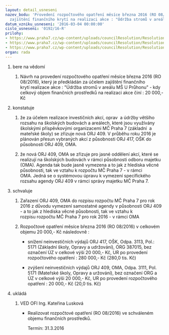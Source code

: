 ```yaml
---
layout: detail_usneseni
nazev_bodu: 'Provedení rozpočtového opatření měsíce března 2016 (RO 08/2016) za účelem
  zajištění finančního krytí na realizaci akce : "Údržba stromů v areálu MŠ U Průhonu"'
datum_vzniku_usneseni: '2016-03-04 00:00:00'
cislo_usneseni: '0192/16-R'
prilohy:
- https://www.praha7.cz/wp-content/uploads/councilResolution/Resolutions/28475/export/Prilohac_1Duvodovazprava~27913.docx
- https://www.praha7.cz/wp-content/uploads/councilResolution/Resolutions/28475/export/Prilohac_2ISOMArozpoctoveopatreniMSUPruhonuudrzbastromu~27912.doc
- https://www.praha7.cz/wp-content/uploads/councilResolution/Resolutions/28475/export/export~299980.pdf
organ: rada
---
```

<ol class="urzList_view" id="urzList">
<li class="urzClass1" id=""><span name="1">bere na vědomí</span> 
<ol class="urzOlClass">
<li class="urzClass2" style="TEXT-ALIGN: left" id=""><span><p>Návrh na provedení rozpočtového opatření měsíce&nbsp;března 2016 (RO 08/2016), který&nbsp;je předkládán&nbsp;za účelem zajištění finančního krytí&nbsp;realizace akce : "Údržba stromů v areálu&nbsp;MŠ U Průhonu" - kdy celkový objem finančních prostředků na realizaci akce&nbsp;činí :&nbsp;20 000,- Kč</p></span></li></ol></li>
<li class="urzClass1" id=""><span name="6">konstatuje</span> 
<ol class="urzOlClass">
<li class="urzClass2" style="TEXT-ALIGN: left" id=""><span><p>že za účelem realizace investičních akcí, oprav&nbsp; a údržby většího rozsahu na školských budovách a areálech, které jsou využívány školskými&nbsp;příspěvkovými organizacemi&nbsp;MČ Praha 7 (základní&nbsp; a mateřské školy) se zřizuje nová ORJ 409. V průběhu roku 2016 je plánován přesun vybraných akcí z působnosti ORJ 417, OŠK do působnosti ORJ 409, OMA.&nbsp;</p></span></li>
<li class="urzClass2" style="TEXT-ALIGN: left" id=""><span><p>že nová ORJ 409, OMA se zřizuje pro jasné oddělení akcí, které se realizují na školských budovách v rámci působnosti odboru majetku (OMA). Agenda tak bude jasně vymezena a to jak&nbsp;z hlediska věcné působnosti, tak ve vztahu k rozpočtu MČ Praha 7 - v rámci OMA.&nbsp;Jedná se o systémovou úpravu&nbsp;k vymezení specifického rozsahu&nbsp;agendy ORJ 409 v rámci správy majetku MČ Praha 7.</p></span></li></ol></li>
<li class="urzClass1" id=""><span name="24">schvaluje</span> 
<ol class="urzOlClass">
<li class="urzClass2" style="TEXT-ALIGN: left" id=""><span><p>Zařazení ORJ 409, OMA do rozpisu rozpočtu MČ Praha 7 pro rok 2016 z důvodu vymezení samostatné agendy v působnosti ORJ 409&nbsp; - a to jak z hlediska věcné působnosti, tak ve vztahu k rozpisu&nbsp;rozpočtu MČ Praha 7 pro rok 2016&nbsp;- v rámci OMA</p></span></li>
<li class="urzClass2" style="TEXT-ALIGN: left" id=""><span><p>Rozpočtové opatření měsíce&nbsp;března 2016 (RO 08/2016) v celkovém objemu&nbsp;20 000,- Kč následovně :</p></span>
<ul class="urzUlClass">
<li class="urzClass3" style="TEXT-ALIGN: left" id=""><span><p>snížení neinvestičních výdajů ORJ 417, OŠK, Odpa. 3113, Pol.: 5171 (Základní školy, Opravy a udržování),&nbsp;ORG 387015, bez označení ÚZ v celkové výši&nbsp;20 000,- Kč, UR po provedení rozpočtového opatření :&nbsp;280 000,- Kč (280,0 tis. Kč)</p></span></li>
<li class="urzClass3" style="TEXT-ALIGN: left" id=""><span><p>zvýšení neinvestičních výdajů ORJ 409, OMA, Odpa. 3111, Pol. 5171 (Mateřské školy, Opravy a uržování), bez označení ORG a ÚZ v celkové výši&nbsp;20 000,- Kč, UR po provedení rozpočtového opatření : 20 000,- Kč (20,0 tis. Kč)</p></span></li></ul></li></ol></li><li class="urzClass1" id="urzUkoly"><span name="1">ukládá</span><ol class="urzOlClass"><li class="urzClass2"><span><p>VED OFI Ing. Kateřina Lusková</p></span><ul class="urzUlClass"><li class="urzClass3"><span><p>Realizovat rozpočtové opatření (RO 08/2016) ve schváleném objemu finančních prostředků.</p></span><span class="urzUkolTermin">  Termín:&nbsp;31.3.2016</span></li></ul></li></ol></li>
</ol>